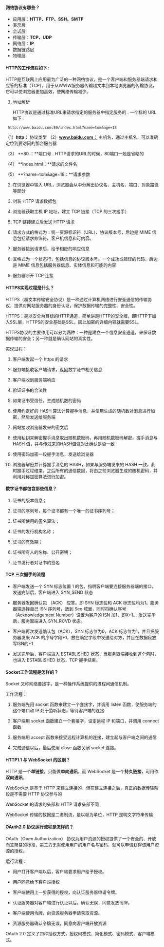 #### 网络协议有哪些？

- 应用层：**HTTP、FTP、SSH、SMTP**
- 表示层
- 会话层
- 传输层：**TCP、UDP**
- 网络层：**IP**
- 数据链路层
- 物理层



#### HTTP的工作流程如下 :

HTTP是互联网上应用最为广泛的一种网络协议，是一个客户端和服务器端请求和应答的标准（TCP），用于从WWW服务器传输超文本到本地浏览器的传输协议，它可以使浏览器更加高效，使网络传输减少。

1. 地址解析

   HTTP协议是通过标准URL来请求指定的服务器中指定服务的 . 一个标的 URL 如下 :

  
  ` http://www.baidu.com:80/index.html?name=tom&age=18`
   
   （1）**http：** 协议类型 
   （2）**www.baidu.com：** 主机名，通过主机名，可以准确定位到要访问的那台服务器 

   （3） **80 ：**端口号 . HTTP请求的URL的时候，80端口一般是省略的 

   （4） **index.html：**请求的文件名 

   （5） **?name=tom&age=18：**请求参数 

2. 在浏览器中输入 URL，浏览器会从中分解出协议名、主机名、端口、对象路径等部分

3. 封装 HTTP 请求数据包

4. 浏览器获取主机 IP 地址，建立 TCP 链接（TCP 的三次握手）

5. TCP 链接建立后发送 HTTP 请求

6. 请求方式的格式为：统一资源标识符（URL）、协议版本号，后边是 MIME 信息包括请求修饰符、客户机信息和可内容。

7. 服务器接到请求后，给予相应的响应信息

8. 其格式为一个状态行，包括信息的协议版本号、一个成功或错误的代码，后边是 MIME 信息包括服务器信息、实体信息和可能的内容

9. 服务器断开 TCP 连接



#### HTTPS实现过程是什么？

HTTPS（超文本传输安全协议）是一种通过计算机网络进行安全通信的传输协议，提供对网站服务器的身份认证，保护数据传输的完整性、安全性。

HTTPS：是以安全为目标的HTTP通道，简单讲是HTTP的安全版，即HTTP下加入SSL层，HTTPS的安全基础是SSL，因此加密的详细内容就需要SSL。

HTTPS协议的主要作用可以分为两种：一种是建立一个信息安全通道，来保证数据传输的安全；另一种就是确认网站的真实性。

实现过程：

1. 客户端发起一个 https 的请求

2. 服务端接收客户端请求，返回数字证书相关信息

3. 客户端收到服务端响应

4. 验证证书的合法性

5. 如果证书受信任，生成随机数的密码

6. 使用约定好的 HASH 算法计算握手消息，并使用生成的随机数对消息进行加密，然后发送给服务端

7. 网站接收浏览器发来的密文后

8. 使用私钥来解密握手消息取出随机数密码，再用随机数密码解密，握手消息与 HASH 值，并与传过来的HASH值做对比确认是否一致

9. 使用密码加密一段握手消息，发送给浏览器

10. 浏览器解密并计算握手消息的 HASH，如果与服务端发来的 HASH 一致，此时握手过程结束，之后所有的通信数据，将由之前浏览器生成的随机密码，并利用对称加密算法进行加密。

    

#### 数字证书都包含那些信息？

1. 证书的版本信息；

2. 证书的序列号，每个证书都有一个唯一的证书序列号；

3. 证书所使用的签名算法；

4. 证书的发行机构名称；

5. 证书的有效期；

6. 证书所有人的名称、公开密钥；

7. 证书发行者对证书的签名

   

#### TCP 三次握手的流程

- 客户端发送一个 SYN 标志位置 1 的包，指明客户端要连接服务器端的接口，发送完毕后，客户端进入 SYN_SEND 状态

- 服务器发回确认包 （ACK） 应答。即 SYN 标志位和 ACK 标志位均为1。服务器端选择自己 ISN 序列号，放到 Seq 域里，同时将确认序号（Acknowledgement Number）设置为客户的 ISN 加1，即X+1。 发送完毕后，服务器端进入 SYN_RCVD 状态。

- 客户端再次发送确认包（ACK），SYN 标志位为0，ACK 标志位为1，并且把服务器发来 ACK 的序号字段+1，放在确定字段中发送给对方，并且在数据段放写ISN的+1

- 发送完毕后，客户端进入 ESTABLISHED 状态，当服务器端接收到这个包时，也进入 ESTABLISHED 状态，TCP 握手结束。



#### Socket工作流程是怎样的？

Socket 又称网络套接字，是一种操作系统提供的进程间通信机制。

工作流程：

1. 服务端先用 socket 函数来建立一个套接字，并调用 listen 函数，使服务端的这个端口和 IP 处于监听状态，等待客户端的连接

2. 客户端用 socket 函数建立一个套接字，设定远程 IP 和端口，并调用 connect 函数

3. 服务端用 accept 函数来接受远程计算机的连接，建立起与客户端之间的通信

4. 完成通信以后，最后使用 close 函数关闭 socket 连接。




#### HTTP1.1 与 WebSocket 的区别？

HTTP 是一个**单链接**，只能做**单向通讯**，而 WebSocket 是一个**持久链接**，可用作**双向通讯**。

WebSocket 是基于 HTTP 来建立连接的，但在建立连接之后，真正的数据传输阶段是不需要 HTTP 协议参与的

WebSocket 的请求的头部和 HTTP 请求头部不同

WebSocket 传输的数据是二进制流，是以帧为单位，HTTP 是明文字符串传输



#### OAuth2.0 协议运行流程是怎样的？

OAuth（Open Authorization） 协议为用户资源的授权提供了一个安全的、开放而又简易的标准，第三方无需使用用户的用户名与密码，就可以申请获得该用户资源的授权。

运行流程：

- 用户打开客户端以后，客户端要求用户给予授权。

- 用户同意给予客户端授权

- 客户端使用上一步获得的授权，向认证服务器申请令牌。

- 认证服务器对客户端进行认证以后，确认无误，同意发放令牌。

- 客户端使用令牌，向资源服务器申请获取资源。

- 资源服务器确认令牌无误，同意向客户端开放资源




OAuth 2.0 定义了四种授权方式，授权码模式、简化模式、密码模式、客户端模式。
